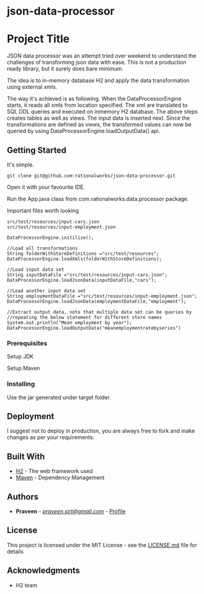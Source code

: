 # json-data-processor

# Project Title

JSON data processor was an attempt tried over weekend to understand the challenges of transforming json data with ease.
This is not a production ready library, but it surely does bare minimum.

The idea is to in-memory database H2 and apply the data transformation using external xmls.

The way it's achieved is as following.
When the DataProcessorEngine starts, it reads all xmls from location specified.
The xml are translated to SQL DDL queries and executed on inmemory H2 database.
The above steps creates tables as well as views.
The input data is inserted next.
Since the transformations are defined as views, the transformed values can now be queried by using DataProcessorEngine.loadOutputData() api.

## Getting Started

It's simple.

```
git clone git@github.com:rationalworks/json-data-processor.git
```
Open it with your favourite IDE.

Run the App.java class from com.rationalworks.data.processor package.

Important files worth looking
```
src/test/resources/input-cars.json
src/test/resources/input-employment.json
```

```
DataProcessorEngine.initilize();

//Load all transformations
String folderWithStoreDefinitions ="src/test/resources";
DataProcessorEngine.loadXmls(folderWithStoreDefinitions);
  
//Load input data set
String inputDataFile ="src/test/resources/input-cars.json";
DataProcessorEngine.loadJsonData(inputDataFile,"cars");

//Load another input data set
String employmentDataFile ="src/test/resources/input-employment.json";
DataProcessorEngine.loadJsonData(employmentDataFile,"employment");

//Extract output data, note that multiple data set can be queries by 
//repeating the below statement for different store names
System.out.println("Mean employment by year");
DataProcessorEngine.loadOutputData("meanemploymentratebyseries")
```
### Prerequisites

Setup JDK

Setup Maven

### Installing

Use the jar generated under target folder.


## Deployment

I suggest not to deploy in production, you are always free to fork and make changes as per your requirements.

## Built With

* [H2](http://www.dropwizard.io/1.0.2/docs/) - The web framework used
* [Maven](https://maven.apache.org/) - Dependency Management


## Authors

* **Praveen** - *praveen.sirt@gmail.com* - [Profile](https://github.com/praveen2k10)


## License

This project is licensed under the MIT License - see the [LICENSE.md](LICENSE.md) file for details

## Acknowledgments

* H2 team

